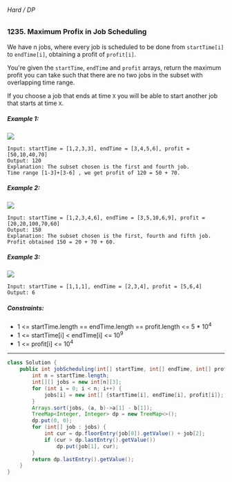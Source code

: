 ###### Hard / DP

### 1235. Maximum Profix in Job Scheduling

We have n jobs, where every job is scheduled to be done from `startTime[i]` to `endTime[i]`, obtaining a profit of `profit[i]`.

You're given the `startTime`, `endTime` and `profit` arrays, return the maximum profit you can take such that there are no two jobs in the subset with overlapping time range.

If you choose a job that ends at time `X` you will be able to start another job that starts at time `X`.

 

##### Example 1:

![](https://assets.leetcode.com/uploads/2019/10/10/sample1_1584.png)
```
Input: startTime = [1,2,3,3], endTime = [3,4,5,6], profit = [50,10,40,70]
Output: 120
Explanation: The subset chosen is the first and fourth job. 
Time range [1-3]+[3-6] , we get profit of 120 = 50 + 70.
```
##### Example 2:

![](https://assets.leetcode.com/uploads/2019/10/10/sample22_1584.png)
```
Input: startTime = [1,2,3,4,6], endTime = [3,5,10,6,9], profit = [20,20,100,70,60]
Output: 150
Explanation: The subset chosen is the first, fourth and fifth job. 
Profit obtained 150 = 20 + 70 + 60.
```
##### Example 3:

![](https://assets.leetcode.com/uploads/2019/10/10/sample3_1584.png)
```
Input: startTime = [1,1,1], endTime = [2,3,4], profit = [5,6,4]
Output: 6
```

##### Constraints:

- 1 <= startTime.length == endTime.length == profit.length <= 5 * 10<sup>4</sup>
- 1 <= startTime[i] < endTime[i] <= 10<sup>9</sup>
- 1 <= profit[i] <= 10<sup>4</sup>

***

```java
class Solution {
    public int jobScheduling(int[] startTime, int[] endTime, int[] profit) {
        int n = startTime.length;
        int[][] jobs = new int[n][3];
        for (int i = 0; i < n; i++) {
            jobs[i] = new int[] {startTime[i], endTime[i], profit[i]};
        }
        Arrays.sort(jobs, (a, b)->a[1] - b[1]);
        TreeMap<Integer, Integer> dp = new TreeMap<>();
        dp.put(0, 0);
        for (int[] job : jobs) {
            int cur = dp.floorEntry(job[0]).getValue() + job[2];
            if (cur > dp.lastEntry().getValue())
                dp.put(job[1], cur);
        }
        return dp.lastEntry().getValue();
    }
}
```
